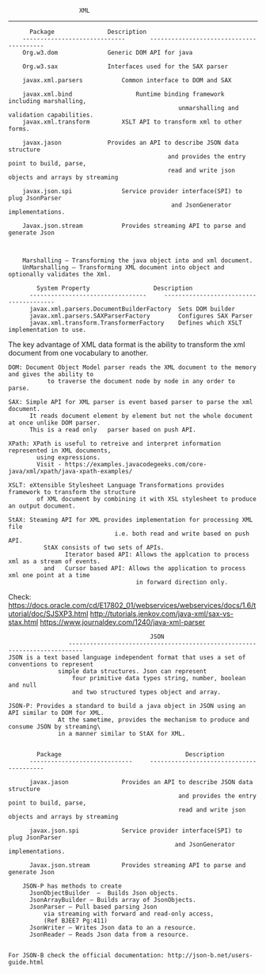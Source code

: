                         XML
-----------------------------------------------------------------------
                

          Package				Description
        -----------------------------		----------------------------------------
        Org.w3.dom				Generic DOM API for java

        Org.w3.sax				Interfaces used for the SAX parser

        javax.xml.parsers 			Common interface to DOM and SAX

        javax.xml.bind			        Runtime binding framework including marshalling,
                                                	unmarshalling and validation capabilities.
        javax.xml.transform			XSLT API to transform xml to other forms.

        javax.jason				Provides an API to describe JSON data structure
                                                 and provides the entry point to build, parse,
                                                 read and write json objects and arrays by streaming

        javax.json.spi				Service provider interface(SPI) to plug JsonParser
                                                  and JsonGenerator implementations.

        Javax.json.stream			Provides streaming API to parse and generate Json



    	Marshalling – Transforming the java object into and xml document.
	    UnMarshalling – Transforming XML document into object and optionally validates the Xml.

            System Property				     Description
          ---------------------------------		---------------------------------------
          javax.xml.parsers.DocumentBuilderFactory	Sets DOM builder
          javax.xml.parsers.SAXParserFactory		Configures SAX Parser
          javax.xml.transform.TransformerFactory	Defines which XSLT implementation to use.


The key advantage of XML data format is the ability to transform the xml document from one vocabulary to another.

    DOM: Document Object Model parser reads the XML document to the memory and gives the ability to 
               to traverse the document node by node in any order to parse.

    SAX: Simple API for XML parser is event based parser to parse the xml document. 
          It reads document element by element but not the whole document at once unlike DOM parser. 
          This is a read only 	parser based on push API.

    XPath: XPath is useful to retreive and interpret information represented in XML documents, 
            using expressions.
            Visit - https://examples.javacodegeeks.com/core-java/xml/xpath/java-xpath-examples/

    XSLT: eXtensible Stylesheet Language Transformations provides framework to transform the structure
    		of XML document by combining it with XSL stylesheet to produce an output document.

    StAX: Steaming API for XML provides implementation for processing XML file 
                                  i.e. both read and write based on push API. 
              StAX consists of two sets of APIs. 
                    Iterator based API: Allows the applcation to process xml as a stream of events.
              and 	Cursor based API: Allows the application to process xml one point at a time 
                                        in forward direction only. 

Check: https://docs.oracle.com/cd/E17802_01/webservices/webservices/docs/1.6/tutorial/doc/SJSXP3.html
		  http://tutorials.jenkov.com/java-xml/sax-vs-stax.html
		  https://www.journaldev.com/1240/java-xml-parser
				

                                            JSON
                     --------------------------------------------------------------------------
    JSON is a text based language independent format that uses a set of conventions to represent 
                  simple data structures. Json can represent 
                      four primitive data types string, number, boolean and null
                      and two structured types object and array.

    JSON-P: Provides a standard to build a java object in JSON using an API similar to DOM for XML.
		          At the sametime, provides the mechanism to produce and consume JSON by streaming\
		          in a manner similar to StAX for XML.


            Package				                      Description
          -----------------------------		----------------------------------------

          javax.jason				Provides an API to describe JSON data structure 
                                                    and provides the entry point to build, parse, 
                                                    read and write json objects and arrays by streaming

          javax.json.spi			Service provider interface(SPI) to plug JsonParser 
                                                   and JsonGenerator implementations.

          Javax.json.stream			Provides streaming API to parse and generate Json

        JSON-P has methods to create 
          JsonObjectBuilder  –  Builds Json objects.
          JsonArrayBuilder – Builds array of JsonObjects.
          JsonParser – Pull based parsing Json 
              via streaming with forward and read-only access, 
              (Ref BJEE7 Pg:411)
          JsonWriter – Writes Json data to an a resource.
          JsonReader – Reads Json data from a resource.


    For JSON-B check the official documentation: http://json-b.net/users-guide.html   
